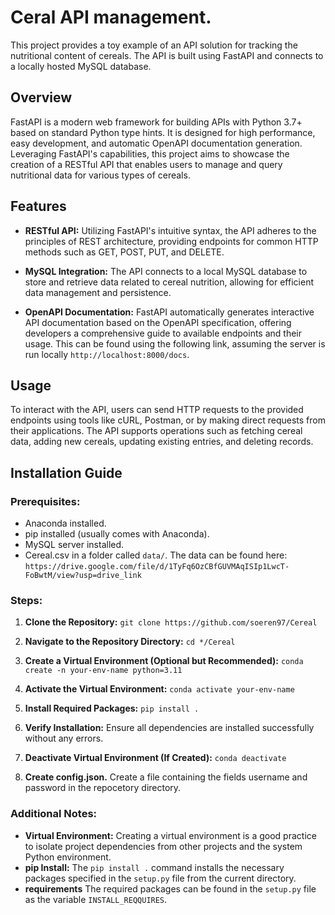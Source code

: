 # Ceral API management.
This project provides a toy example of an API solution for tracking the nutritional content of cereals. The API is built using FastAPI and connects to a locally hosted MySQL database.

## Overview

FastAPI is a modern web framework for building APIs with Python 3.7+ based on standard Python type hints. It is designed for high performance, easy development, and automatic OpenAPI documentation generation. Leveraging FastAPI's capabilities, this project aims to showcase the creation of a RESTful API that enables users to manage and query nutritional data for various types of cereals.

## Features

- **RESTful API:** Utilizing FastAPI's intuitive syntax, the API adheres to the principles of REST architecture, providing endpoints for common HTTP methods such as GET, POST, PUT, and DELETE.
  
- **MySQL Integration:** The API connects to a local MySQL database to store and retrieve data related to cereal nutrition, allowing for efficient data management and persistence.
  
- **OpenAPI Documentation:** FastAPI automatically generates interactive API documentation based on the OpenAPI specification, offering developers a comprehensive guide to available endpoints and their usage. This can be found using the following link, assuming the server is run locally `http://localhost:8000/docs`.

## Usage

To interact with the API, users can send HTTP requests to the provided endpoints using tools like cURL, Postman, or by making direct requests from their applications. The API supports operations such as fetching cereal data, adding new cereals, updating existing entries, and deleting records.


## Installation Guide

### Prerequisites:
- Anaconda installed.
- pip installed (usually comes with Anaconda).
- MySQL server installed.
- Cereal.csv in a folder called `data/`. The data can be found here: `https://drive.google.com/file/d/1TyFq6OzCBfGUVMAqISIp1LwcT-FoBwtM/view?usp=drive_link`

### Steps:

1. **Clone the Repository:**
`git clone https://github.com/soeren97/Cereal`

2. **Navigate to the Repository Directory:**
`cd */Cereal`

3. **Create a Virtual Environment (Optional but Recommended):**
`conda create -n your-env-name python=3.11`

4. **Activate the Virtual Environment:**
`conda activate your-env-name`

5. **Install Required Packages:**
`pip install .`

6. **Verify Installation:**
Ensure all dependencies are installed successfully without any errors.

7. **Deactivate Virtual Environment (If Created):**
`conda deactivate`

8. **Create config.json.**
Create a file containing the fields username and password in the repocetory directory.


### Additional Notes:

- **Virtual Environment:** Creating a virtual environment is a good practice to isolate project dependencies from other projects and the system Python environment.
- **pip Install:** The `pip install .` command installs the necessary packages specified in the `setup.py` file from the current directory.
- **requirements** The required packages can be found in the `setup.py` file as the variable `INSTALL_REQQUIRES`.
